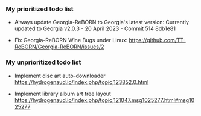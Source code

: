 ### My prioritized todo list

* Always update Georgia-ReBORN to Georgia's latest version:
Currently updated to Georgia v2.0.3 - 20 April 2023 - Commit 514 8db1e81

* Fix Georgia-ReBORN Wine Bugs under Linux:
https://github.com/TT-ReBORN/Georgia-ReBORN/issues/2


### My unprioritized todo list

* Implement disc art auto-downloader
https://hydrogenaud.io/index.php/topic,123852.0.html

* Implement library album art tree layout
https://hydrogenaud.io/index.php/topic,121047.msg1025277.html#msg1025277
